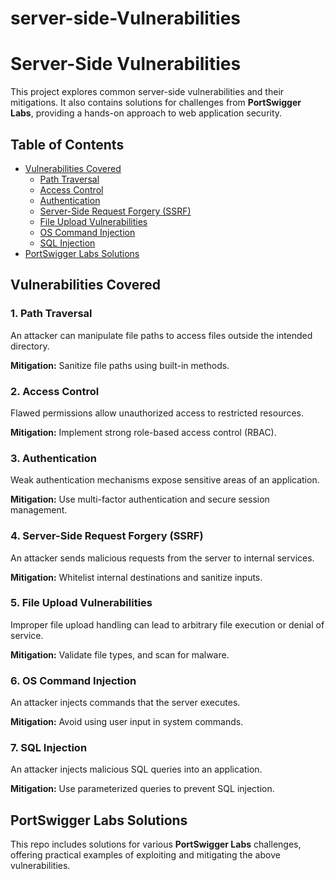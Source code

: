 # server-side-Vulnerabilities
# Server-Side Vulnerabilities

This project explores common server-side vulnerabilities and their mitigations. It also contains solutions for challenges from **PortSwigger Labs**, providing a hands-on approach to web application security.

## Table of Contents
- [Vulnerabilities Covered](#vulnerabilities-covered)
  - [Path Traversal](#1-path-traversal)
  - [Access Control](#2-access-control)
  - [Authentication](#3-authentication)
  - [Server-Side Request Forgery (SSRF)](#4-server-side-request-forgery-ssrf)
  - [File Upload Vulnerabilities](#5-file-upload-vulnerabilities)
  - [OS Command Injection](#6-os-command-injection)
  - [SQL Injection](#7-sql-injection)
- [PortSwigger Labs Solutions](#portswigger-labs-solutions)

## Vulnerabilities Covered

### 1. **Path Traversal**
An attacker can manipulate file paths to access files outside the intended directory.

**Mitigation:** Sanitize file paths using built-in methods.

### 2. **Access Control**
Flawed permissions allow unauthorized access to restricted resources.

**Mitigation:** Implement strong role-based access control (RBAC).

### 3. **Authentication**
Weak authentication mechanisms expose sensitive areas of an application.

**Mitigation:** Use multi-factor authentication and secure session management.

### 4. **Server-Side Request Forgery (SSRF)**
An attacker sends malicious requests from the server to internal services.

**Mitigation:** Whitelist internal destinations and sanitize inputs.

### 5. **File Upload Vulnerabilities**
Improper file upload handling can lead to arbitrary file execution or denial of service.

**Mitigation:** Validate file types, and scan for malware.

### 6. **OS Command Injection**
An attacker injects commands that the server executes.

**Mitigation:** Avoid using user input in system commands.

### 7. **SQL Injection**
An attacker injects malicious SQL queries into an application.

**Mitigation:** Use parameterized queries to prevent SQL injection.

## PortSwigger Labs Solutions

This repo includes solutions for various **PortSwigger Labs** challenges, offering practical examples of exploiting and mitigating the above vulnerabilities.


